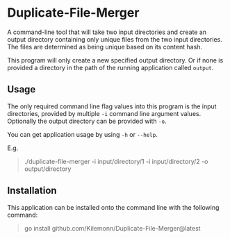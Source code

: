 # Duplicate-File-Merger
A command-line tool that will take two input directories and create an output directory containing only unique files from the two input directories. The files are determined as being unique based on its content hash.

This program will only create a new specified output directory. Or if none is provided a directory in the path of the running application called `output`.

## Usage

The only required command line flag values into this program is the input directories, provided by multiple `-i` command line argument values.
Optionally the output directory can be provided with `-o`.

You can get application usage by using `-h` or `--help`.

E.g.

> ./duplicate-file-merger -i input/directory/1 -i input/directory/2 -o output/directory

## Installation

This application can be installed onto the command line with the following command:
> go install github.com/Kilemonn/Duplicate-File-Merger@latest
